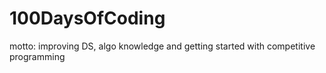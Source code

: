 # 100DaysOfCoding
motto: improving DS, algo knowledge and getting started with competitive programming 
